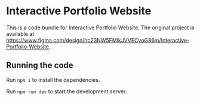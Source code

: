 
  # Interactive Portfolio Website

  This is a code bundle for Interactive Portfolio Website. The original project is available at https://www.figma.com/design/hc23NW5FMlkJVVECyoG86m/Interactive-Portfolio-Website.

  ## Running the code

  Run `npm i` to install the dependencies.

  Run `npm run dev` to start the development server.
  
